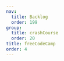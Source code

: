 ```yaml
---
nav:
  title: Backlog
  order: 199
group:
  title: crashCourse
  order: 20
title: freeCodeCamp
order: 4
---
```


